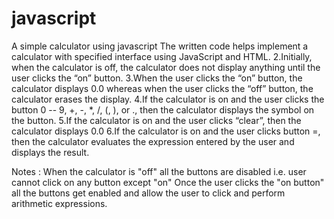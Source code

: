 # javascript
A simple calculator using javascript
The written code helps implement a calculator with specified interface using JavaScript and HTML. 
2.Initially, when the calculator is off, the calculator does not display anything until the user clicks the “on” button.
3.When the user clicks the “on” button, the calculator displays 0.0 whereas when the user clicks the “off”
button, the calculator erases the display.
4.If the calculator is on and the user clicks the button 0 -- 9, +, -, *, /, (, ), or ., then the calculator
displays the symbol on the button.
5.If the calculator is on and the user clicks “clear”, then the calculator displays 0.0
6.If the calculator is on and the user clicks button =, then the calculator evaluates the expression entered
by the user and displays the result.   

Notes : When the calculator is "off" all the buttons are disabled i.e. user cannot click on any button except "on"
Once the user clicks the "on button" all the buttons get enabled and allow the user to click and perform arithmetic expressions.

